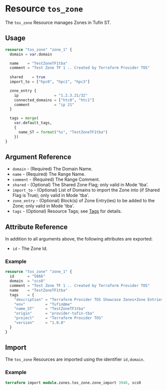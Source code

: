 # Resource `tos_zone`

The `tos_zone` Resource manages Zones in Tufin ST.

## Usage

```terraform
resource "tos_zone" "zone_1" {
  domain = var.domain

  name    = "TestZoneTF1tba"
  comment = "Test Zone TF 1 .. Created by Terraform Provider TOS"
  
  shared    = true
  import_to = ["hpc0", "hpc1", "hpc3"]

  zone_entry {
    ip                = "1.2.3.21/32"
    connected_domains = ["htc0", "htc1"]
    comment           = "ip 21"
  }

  tags = merge(
    var.default_tags,
    {
      name_ST = format("%s", "TestZoneTF1tba")
    })
}
```

## Argument Reference

* `domain` - (Required) The Domain Name.
* `name` - (Required) The Range Name.
* `comment` - (Required) The Range Comment.
* `shared` - (Optional) The Shared Zone Flag; only valid in Mode 'tba'.
* `import_to` - (Optional) List of Domains to import the Zone into (if Shared Flag is True); only valid in Mode 'tba'.
* `zone_entry` - (Optional) Block(s) of Zone Entry(ies) to be added to the Zone; only valid in Mode 'tba'.
* `tags` - (Optional) Resource Tags; see [Tags](tag.md) for details.

## Attribute Reference

In addition to all arguments above, the following attributes are exported:

* `id` - The Zone Id.

### Example

```terraform
resource "tos_zone" "zone_1" {
  id      = "5866"
  domain  = "scs0"
  comment = "Test Zone TF 1 .. Created by Terraform Provider TOS"
  name    = "TestZoneTF1tba"
  tags    = {
    "description" = "Terraform Provider TOS Showcase Zones+Zone Entries"
    "env"         = "Tufin@me"
    "name_ST"     = "TestZoneTF1tba"
    "origin"      = "provider-tufin-tba"
    "project"     = "Terraform Provider TOS"
    "version"     = "1.0.0"
  }
}
```

## Import

The `tos_zone` Resources are imported using the identifier `id,domain`.

### Example

```terraform
terraform import module.zones.tos_zone.zone_import 3946, scs0
```
